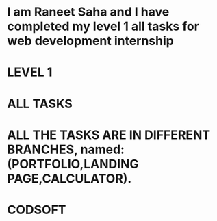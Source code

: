 # I am Raneet Saha and I have completed my level 1 all tasks for web development internship 
# LEVEL 1 
# ALL TASKS
# ALL THE TASKS ARE IN DIFFERENT BRANCHES, named:(PORTFOLIO,LANDING PAGE,CALCULATOR).
# CODSOFT
